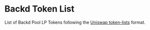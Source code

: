 # Backd Token List
List of Backd Pool LP Tokens following the [Uniswap token-lists](https://github.com/Uniswap/token-lists) format.  
